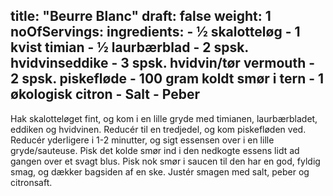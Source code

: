 title: "Beurre Blanc"
draft: false
weight: 1
noOfServings: 
ingredients:
	- ½ skalotteløg
	- 1 kvist timian
	- ½ laurbærblad
	- 2 spsk. hvidvinseddike
	- 3 spsk. hvidvin/tør vermouth
	- 2 spsk. piskefløde
	- 100 gram koldt smør i tern
	- 1 økologisk citron
	- Salt
	- Peber
---

Hak skalotteløget fint, og kom i en lille gryde med timianen,
laurbærbladet, eddiken og hvidvinen. Reducér til en tredjedel, og kom
piskefløden ved. Reducér yderligere i 1-2 minutter, og sigt essensen
over i en lille gryde/sauteuse. Pisk det kolde smør ind i den nedkogte
essens lidt ad gangen over et svagt blus. Pisk nok smør i saucen til den
har en god, fyldig smag, og dækker bagsiden af en ske. Justér smagen med
salt, peber og citronsaft.

